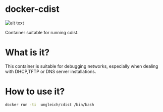 # docker-cdist

![alt text](http://www.ungleich.ch/img/logo_200x200.svg "ungleich")

Container suitable for running cdist.

# What is it?

This container is suitable for debugging networks, especially when
dealing with DHCP,TFTP or DNS server installations.

# How to use it?


``` bash
docker run -ti  ungleich/cdist /bin/bash
```
